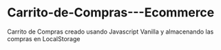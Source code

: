 # Carrito-de-Compras---Ecommerce
Carrito de Compras creado usando Javascript Vanilla y almacenando las compras en LocalStorage
